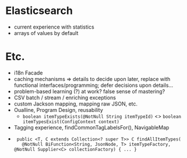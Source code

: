 # Elasticsearch

 * current experience with statistics
 * arrays of values by default

# Etc.

 * i18n Facade
 * caching mechanisms => details to decide upon later, replace with functional interfaces/programming; defer decisions upon details...
 * problem-based learning (?) at work? false sense of mastering?
 * CSV batch / stream / enriching exceptions
 * custom Jackson mapping, mapping raw JSON, etc.
 * Oualline, Program Design, reusability
   * `boolean itemTypeExists(@NotNull String itemTypeId)` <> `boolean itemTypesExist(ConfigContext context)`
 * Tagging experience, findCommonTagLabelsFor(), NavigableMap
 * ```@NotNull
    public <T, C extends Collection<? super T>> C findAllItemTypes(
      @NotNull BiFunction<String, JsonNode, T> itemTypeFactory, @NotNull Supplier<C> collectionFactory) { ... }
   ```
